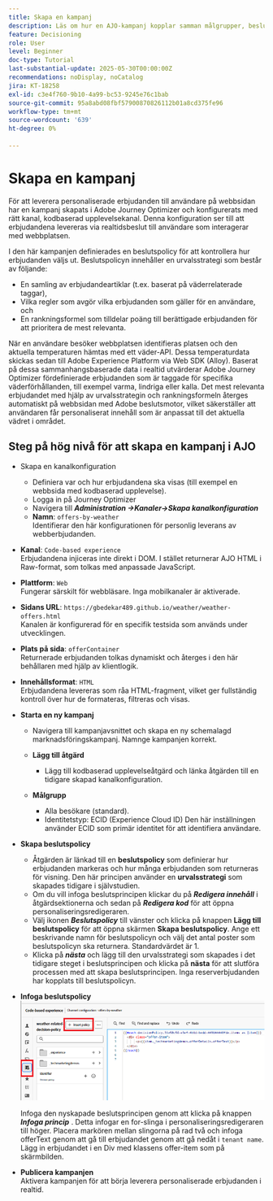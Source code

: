 ```yaml
---
title: Skapa en kampanj
description: Läs om hur en AJO-kampanj kopplar samman målgrupper, beslutspolicyer och kanaler för att leverera personaliserade erbjudanden i rätt ögonblick över olika kontaktytor.
feature: Decisioning
role: User
level: Beginner
doc-type: Tutorial
last-substantial-update: 2025-05-30T00:00:00Z
recommendations: noDisplay, noCatalog
jira: KT-18258
exl-id: c3e4f760-9b10-4a99-bc53-9245e76c1bab
source-git-commit: 95a8abd08fbf57900870826112b01a8cd375fe96
workflow-type: tm+mt
source-wordcount: '639'
ht-degree: 0%

---
```


# Skapa en kampanj

För att leverera personaliserade erbjudanden till användare på webbsidan har en kampanj skapats i Adobe Journey Optimizer och konfigurerats med rätt kanal, kodbaserad upplevelsekanal. Denna konfiguration ser till att erbjudandena levereras via realtidsbeslut till användare som interagerar med webbplatsen.

I den här kampanjen definierades en beslutspolicy för att kontrollera hur erbjudanden väljs ut. Beslutspolicyn innehåller en urvalsstrategi som består av följande:

- En samling av erbjudandeartiklar (t.ex. baserat på väderrelaterade taggar),
- Vilka regler som avgör vilka erbjudanden som gäller för en användare, och
- En rankningsformel som tilldelar poäng till berättigade erbjudanden för att prioritera de mest relevanta.

När en användare besöker webbplatsen identifieras platsen och den aktuella temperaturen hämtas med ett väder-API. Dessa temperaturdata skickas sedan till Adobe Experience Platform via Web SDK (Alloy). Baserat på dessa sammanhangsbaserade data i realtid utvärderar Adobe Journey Optimizer fördefinierade erbjudanden som är taggade för specifika väderförhållanden, till exempel varma, lindriga eller kalla. Det mest relevanta erbjudandet med hjälp av urvalsstrategin och rankningsformeln återges automatiskt på webbsidan med Adobe beslutsmotor, vilket säkerställer att användaren får personaliserat innehåll som är anpassat till det aktuella vädret i området.


## Steg på hög nivå för att skapa en kampanj i AJO

- Skapa en kanalkonfiguration
   - Definiera var och hur erbjudandena ska visas (till exempel en webbsida med kodbaserad upplevelse).
   - Logga in på Journey Optimizer
   - Navigera till _&#x200B;**Administration ->Kanaler->Skapa kanalkonfiguration**&#x200B;_
   - **Namn**: `offers-by-weather`\
     Identifierar den här konfigurationen för personlig leverans av webberbjudanden.
- **Kanal**:
  `Code-based experience`\
  Erbjudandena injiceras inte direkt i DOM. I stället returnerar AJO HTML i Raw-format, som tolkas med anpassade JavaScript.
- **Plattform**: `Web`\
  Fungerar särskilt för webbläsare. Inga mobilkanaler är aktiverade.

- **Sidans URL**: `https://gbedekar489.github.io/weather/weather-offers.html`\
  Kanalen är konfigurerad för en specifik testsida som används under utvecklingen.
- **Plats på sida**: `offerContainer`\
  Returnerade erbjudanden tolkas dynamiskt och återges i den här behållaren med hjälp av klientlogik.

- **Innehållsformat**: `HTML`\
  Erbjudandena levereras som råa HTML-fragment, vilket ger fullständig kontroll över hur de formateras, filtreras och visas.


- **Starta en ny kampanj**
   - Navigera till kampanjavsnittet och skapa en ny schemalagd marknadsföringskampanj. Namnge kampanjen korrekt.
   - **Lägg till åtgärd**
      - Lägg till kodbaserad upplevelseåtgärd och länka åtgärden till en tidigare skapad kanalkonfiguration.



   - **Målgrupp**
      - Alla besökare (standard).
      - Identitetstyp: ECID (Experience Cloud ID)
Den här inställningen använder ECID som primär identitet för att identifiera användare.


- **Skapa beslutspolicy**
   - Åtgärden är länkad till en **beslutspolicy** som definierar hur erbjudanden markeras och hur många erbjudanden som returneras för visning. Den här principen använder en **urvalsstrategi** som skapades tidigare i självstudien.
   - Om du vill infoga beslutsprincipen klickar du på **_Redigera innehåll_** i åtgärdsektionerna och sedan på **_Redigera kod_** för att öppna personaliseringsredigeraren.
   - Välj ikonen _&#x200B;**Beslutspolicy**&#x200B;_ till vänster och klicka på knappen **Lägg till beslutspolicy** för att öppna skärmen **Skapa beslutspolicy**. Ange ett beskrivande namn för beslutspolicyn och välj det antal poster som beslutspolicyn ska returnera. Standardvärdet är 1.
   - Klicka på **_nästa_** och lägg till den urvalsstrategi som skapades i det tidigare steget i beslutsprincipen och klicka på **nästa** för att slutföra processen med att skapa beslutsprincipen. Inga reserverbjudanden har kopplats till beslutspolicyn.



- **Infoga beslutspolicy**
  ![personaliseringsredigerare](assets/personalization-editor.png)

  Infoga den nyskapade beslutsprincipen genom att klicka på knappen _&#x200B;**Infoga princip**&#x200B;_ . Detta infogar en for-slinga i personaliseringsredigeraren till höger.
Placera markören mellan slingorna på rad två och infoga offerText genom att gå till erbjudandet genom att gå nedåt i `tenant name`. Lägg in erbjudandet i en Div med klassens offer-item som på skärmbilden.



- **Publicera kampanjen**\
  Aktivera kampanjen för att börja leverera personaliserade erbjudanden i realtid.
